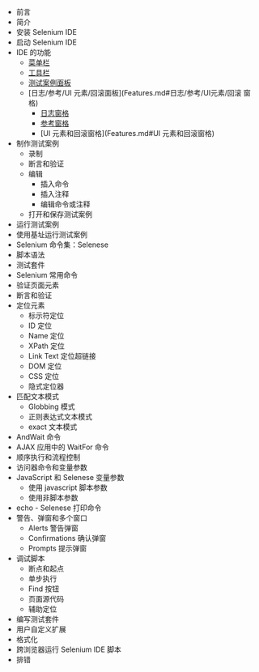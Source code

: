- 前言
- 简介
- 安装 Selenium IDE
- 启动 Selenium IDE
- IDE 的功能
  - [菜单栏](Features.md#菜单栏)
  - [工具栏](Features.md#工具栏)
  - [测试案例面板](Features.md#测试案例面板)
  - [日志/参考/UI 元素/回滚面板](Features.md#日志/参考/UI元素/回滚 窗格)
  	- [日志窗格](Features.md#日志窗口)
  	- [参考窗格](Features.md#参考窗格)
  	- [UI 元素和回滚窗格](Features.md#UI 元素和回滚窗格)
- 制作测试案例
  - 录制
  - 断言和验证
  - 编辑
  	- 插入命令
  	- 插入注释
  	- 编辑命令或注释
  - 打开和保存测试案例
- 运行测试案例
- 使用基址运行测试案例
- Selenium 命令集：Selenese
- 脚本语法
- 测试套件
- Selenium 常用命令
- 验证页面元素
- 断言和验证
- 定位元素
  - 标示符定位
  - ID 定位
  - Name 定位
  - XPath 定位
  - Link Text 定位超链接
  - DOM 定位
  - CSS 定位
  - 隐式定位器
- 匹配文本模式
  - Globbing 模式
  - 正则表达式文本模式
  - exact 文本模式
- AndWait 命令
- AJAX 应用中的 WaitFor 命令
- 顺序执行和流程控制
- 访问器命令和变量参数
- JavaScript 和 Selenese 变量参数
  - 使用 javascript 脚本参数
  - 使用非脚本参数
- echo - Selenese 打印命令
- 警告、弹窗和多个窗口
  - Alerts 警告弹窗
  - Confirmations 确认弹窗
  - Prompts 提示弹窗
- 调试脚本
  - 断点和起点
  - 单步执行
  - Find 按钮
  - 页面源代码
  - 辅助定位
- 编写测试套件
- 用户自定义扩展
- 格式化
- 跨浏览器运行 Selenium IDE 脚本
- 排错